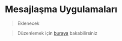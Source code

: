 # Mesajlaşma Uygulamaları

> Eklenecek

> Düzenlemek için [buraya](https://github.com/GokturkTalha/guvendekal.org/blob/main/docs/mesaj.md) bakabilirsiniz
